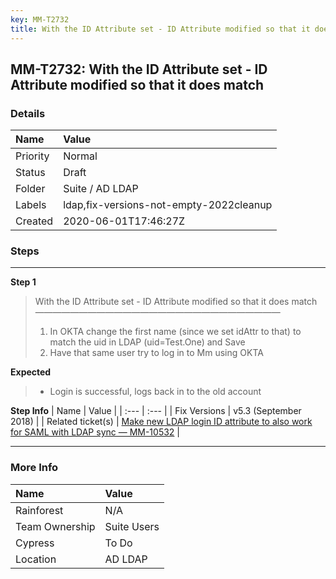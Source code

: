 ```yaml
---
key: MM-T2732
title: With the ID Attribute set - ID Attribute modified so that it does match
---
```


## MM-T2732: With the ID Attribute set - ID Attribute modified so that it does match

### Details

| Name     | Value                                   |
| :------- | :-------------------------------------- |
| Priority | Normal                                  |
| Status   | Draft                                   |
| Folder   | Suite / AD LDAP                         |
| Labels   | ldap,fix-versions-not-empty-2022cleanup |
| Created  | 2020-06-01T17:46:27Z                    |

### Steps

<hr/>

**Step 1**

> <article>With the ID Attribute set - ID Attribute modified so that it does match<br>————————————————————————————<ol><li>In OKTA change the first name (since we set idAttr to that) to match the uid in LDAP (uid=Test.One) and Save</li><li>Have that same user try to log in to Mm using OKTA</li></ol></article>

**Expected**

> <article><ul><li>Login is successful, logs back in to the old account</li></ul></article>

**Step Info**
| Name | Value |
| :--- | :--- |
| Fix Versions | v5.3 (September 2018) |
| Related ticket(s) | <a href="https://mattermost.atlassian.net/browse/MM-10532">Make new LDAP login ID attribute to also work for SAML with LDAP sync — MM-10532</a> |

<hr/>

### More Info

| Name           | Value       |
| :------------- | :---------- |
| Rainforest     | N/A         |
| Team Ownership | Suite Users |
| Cypress        | To Do       |
| Location       | AD LDAP     |
